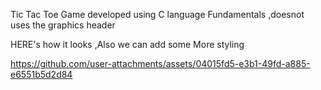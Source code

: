 Tic Tac Toe Game developed using C language Fundamentals ,doesnot uses the graphics header


HERE's how it looks ,Also we can add some More styling


https://github.com/user-attachments/assets/04015fd5-e3b1-49fd-a885-e6551b5d2d84

